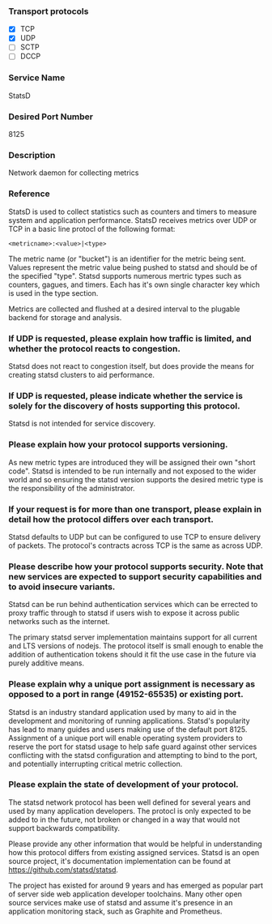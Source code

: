 ### Transport protocols
- [x] TCP
- [x] UDP
- [ ] SCTP
- [ ] DCCP

### Service Name
StatsD

### Desired Port Number
8125

### Description
Network daemon for collecting metrics

### Reference
StatsD is used to collect statistics such as counters and timers to measure system and application performance. StatsD receives metrics over UDP or TCP in a basic line protocl of the following format:

`<metricname>:<value>|<type>`

The metric name (or "bucket") is an identifier for the metric being sent. Values represent the metric value being pushed to statsd and should be of the specified "type". Statsd supports numerous mertric types such as counters, gagues, and timers. Each has it's own single character key which is used in the type section.

Metrics are collected and flushed at a desired interval to the plugable backend for storage and analysis.

### If UDP is requested, please explain how traffic is limited, and whether the protocol reacts to congestion.
Statsd does not react to congestion itself, but does provide the means for creating statsd clusters to aid performance.

### If UDP is requested, please indicate whether the service is solely for the discovery of hosts supporting this protocol.
Statsd is not intended for service discovery.

### Please explain how your protocol supports versioning.
As new metric types are introduced they will be assigned their own "short code". Statsd is intended to be run internally and not exposed to the wider world and so ensuring the statsd version supports the desired metric type is the responsibility of the administrator.

### If your request is for more than one transport, please explain in detail how the protocol differs over each transport.
Statsd defaults to UDP but can be configured to use TCP to ensure delivery of packets. The protocol's contracts across TCP is the same as across UDP.

### Please describe how your protocol supports security. Note that new services are expected to support security capabilities and to avoid insecure variants.
Statsd can be run behind authentication services which can be errected to proxy traffic through to statsd if users wish to expose it across public networks such as the internet.

The primary statsd server implementation maintains support for all current and LTS versions of nodejs. The protocol itself is small enough to enable the addition of authentication tokens should it fit the use case in the future via purely additive means.

### Please explain why a unique port assignment is necessary as opposed to a port in range (49152-65535) or existing port.
Statsd is an industry standard application used by many to aid in the development and monitoring of running applications. Statsd's popularity has lead to many guides and users making use of the default port 8125. Assignment of a unique port will enable operating system providers to reserve the port for statsd usage to help safe guard against other services conflicting with the statsd configuration and attempting to bind to the port, and potentially interrupting critical metric collection.

### Please explain the state of development of your protocol.
The statsd network protocol has been well defined for several years and used by many application developers. The protocl is only expected to be added to in the future, not broken or changed in a way that would not support backwards compatibility.

Please provide any other information that would be helpful in understanding how this protocol differs from existing assigned services.
Statsd is an open source project, it's documentation implementation can be found at https://github.com/statsd/statsd.

The project has existed for around 9 years and has emerged as popular part of server side web application developer toolchains. Many other open source services make use of statsd and assume it's presence in an application monitoring stack, such as Graphite and Prometheus.
